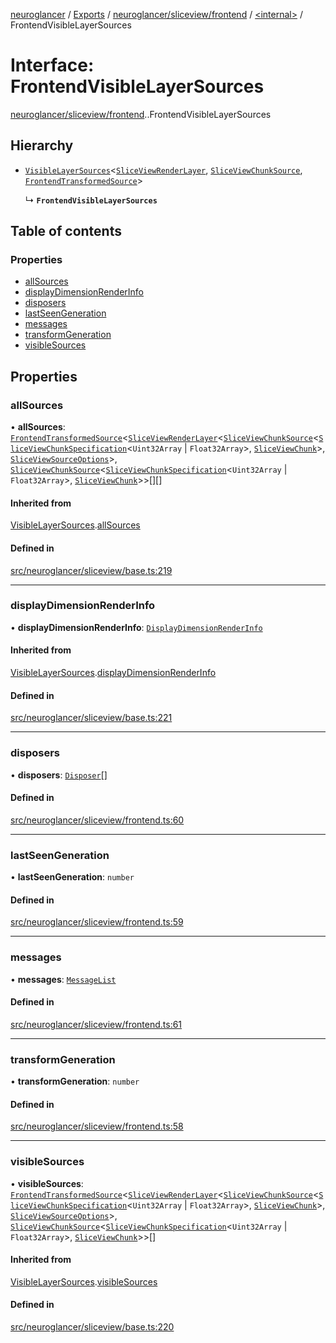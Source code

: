 [neuroglancer](../README.md) / [Exports](../modules.md) / [neuroglancer/sliceview/frontend](../modules/neuroglancer_sliceview_frontend.md) / [<internal\>](../modules/neuroglancer_sliceview_frontend._internal_.md) / FrontendVisibleLayerSources

# Interface: FrontendVisibleLayerSources

[neuroglancer/sliceview/frontend](../modules/neuroglancer_sliceview_frontend.md).[<internal>](../modules/neuroglancer_sliceview_frontend._internal_.md).FrontendVisibleLayerSources

## Hierarchy

- [`VisibleLayerSources`](neuroglancer_sliceview_base.VisibleLayerSources.md)<[`SliceViewRenderLayer`](../classes/neuroglancer_sliceview_renderlayer.SliceViewRenderLayer.md), [`SliceViewChunkSource`](../classes/neuroglancer_sliceview_frontend.SliceViewChunkSource.md), [`FrontendTransformedSource`](neuroglancer_sliceview_frontend.FrontendTransformedSource.md)\>

  ↳ **`FrontendVisibleLayerSources`**

## Table of contents

### Properties

- [allSources](neuroglancer_sliceview_frontend._internal_.FrontendVisibleLayerSources.md#allsources)
- [displayDimensionRenderInfo](neuroglancer_sliceview_frontend._internal_.FrontendVisibleLayerSources.md#displaydimensionrenderinfo)
- [disposers](neuroglancer_sliceview_frontend._internal_.FrontendVisibleLayerSources.md#disposers)
- [lastSeenGeneration](neuroglancer_sliceview_frontend._internal_.FrontendVisibleLayerSources.md#lastseengeneration)
- [messages](neuroglancer_sliceview_frontend._internal_.FrontendVisibleLayerSources.md#messages)
- [transformGeneration](neuroglancer_sliceview_frontend._internal_.FrontendVisibleLayerSources.md#transformgeneration)
- [visibleSources](neuroglancer_sliceview_frontend._internal_.FrontendVisibleLayerSources.md#visiblesources)

## Properties

### allSources

• **allSources**: [`FrontendTransformedSource`](neuroglancer_sliceview_frontend.FrontendTransformedSource.md)<[`SliceViewRenderLayer`](../classes/neuroglancer_sliceview_renderlayer.SliceViewRenderLayer.md)<[`SliceViewChunkSource`](../classes/neuroglancer_sliceview_frontend.SliceViewChunkSource.md)<[`SliceViewChunkSpecification`](neuroglancer_sliceview_base.SliceViewChunkSpecification.md)<`Uint32Array` \| `Float32Array`\>, [`SliceViewChunk`](../classes/neuroglancer_sliceview_frontend.SliceViewChunk.md)\>, [`SliceViewSourceOptions`](neuroglancer_sliceview_base.SliceViewSourceOptions.md)\>, [`SliceViewChunkSource`](../classes/neuroglancer_sliceview_frontend.SliceViewChunkSource.md)<[`SliceViewChunkSpecification`](neuroglancer_sliceview_base.SliceViewChunkSpecification.md)<`Uint32Array` \| `Float32Array`\>, [`SliceViewChunk`](../classes/neuroglancer_sliceview_frontend.SliceViewChunk.md)\>\>[][]

#### Inherited from

[VisibleLayerSources](neuroglancer_sliceview_base.VisibleLayerSources.md).[allSources](neuroglancer_sliceview_base.VisibleLayerSources.md#allsources)

#### Defined in

[src/neuroglancer/sliceview/base.ts:219](https://github.com/ActiveBrainAtlas2/neuroglancer/blob/034b457d/src/neuroglancer/sliceview/base.ts#L219)

___

### displayDimensionRenderInfo

• **displayDimensionRenderInfo**: [`DisplayDimensionRenderInfo`](neuroglancer_navigation_state.DisplayDimensionRenderInfo.md)

#### Inherited from

[VisibleLayerSources](neuroglancer_sliceview_base.VisibleLayerSources.md).[displayDimensionRenderInfo](neuroglancer_sliceview_base.VisibleLayerSources.md#displaydimensionrenderinfo)

#### Defined in

[src/neuroglancer/sliceview/base.ts:221](https://github.com/ActiveBrainAtlas2/neuroglancer/blob/034b457d/src/neuroglancer/sliceview/base.ts#L221)

___

### disposers

• **disposers**: [`Disposer`](../modules/neuroglancer_util_disposable.md#disposer)[]

#### Defined in

[src/neuroglancer/sliceview/frontend.ts:60](https://github.com/ActiveBrainAtlas2/neuroglancer/blob/034b457d/src/neuroglancer/sliceview/frontend.ts#L60)

___

### lastSeenGeneration

• **lastSeenGeneration**: `number`

#### Defined in

[src/neuroglancer/sliceview/frontend.ts:59](https://github.com/ActiveBrainAtlas2/neuroglancer/blob/034b457d/src/neuroglancer/sliceview/frontend.ts#L59)

___

### messages

• **messages**: [`MessageList`](../classes/neuroglancer_util_message_list.MessageList.md)

#### Defined in

[src/neuroglancer/sliceview/frontend.ts:61](https://github.com/ActiveBrainAtlas2/neuroglancer/blob/034b457d/src/neuroglancer/sliceview/frontend.ts#L61)

___

### transformGeneration

• **transformGeneration**: `number`

#### Defined in

[src/neuroglancer/sliceview/frontend.ts:58](https://github.com/ActiveBrainAtlas2/neuroglancer/blob/034b457d/src/neuroglancer/sliceview/frontend.ts#L58)

___

### visibleSources

• **visibleSources**: [`FrontendTransformedSource`](neuroglancer_sliceview_frontend.FrontendTransformedSource.md)<[`SliceViewRenderLayer`](../classes/neuroglancer_sliceview_renderlayer.SliceViewRenderLayer.md)<[`SliceViewChunkSource`](../classes/neuroglancer_sliceview_frontend.SliceViewChunkSource.md)<[`SliceViewChunkSpecification`](neuroglancer_sliceview_base.SliceViewChunkSpecification.md)<`Uint32Array` \| `Float32Array`\>, [`SliceViewChunk`](../classes/neuroglancer_sliceview_frontend.SliceViewChunk.md)\>, [`SliceViewSourceOptions`](neuroglancer_sliceview_base.SliceViewSourceOptions.md)\>, [`SliceViewChunkSource`](../classes/neuroglancer_sliceview_frontend.SliceViewChunkSource.md)<[`SliceViewChunkSpecification`](neuroglancer_sliceview_base.SliceViewChunkSpecification.md)<`Uint32Array` \| `Float32Array`\>, [`SliceViewChunk`](../classes/neuroglancer_sliceview_frontend.SliceViewChunk.md)\>\>[]

#### Inherited from

[VisibleLayerSources](neuroglancer_sliceview_base.VisibleLayerSources.md).[visibleSources](neuroglancer_sliceview_base.VisibleLayerSources.md#visiblesources)

#### Defined in

[src/neuroglancer/sliceview/base.ts:220](https://github.com/ActiveBrainAtlas2/neuroglancer/blob/034b457d/src/neuroglancer/sliceview/base.ts#L220)
